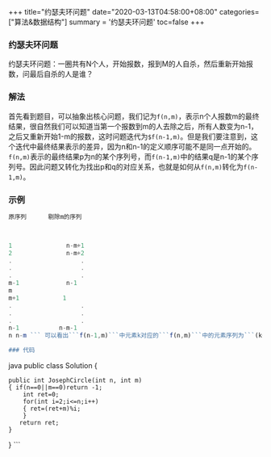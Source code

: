 +++
title="约瑟夫环问题"
date="2020-03-13T04:58:00+08:00"
categories=["算法&数据结构"]
summary = '约瑟夫环问题'
toc=false
+++

### 约瑟夫环问题

约瑟夫环问题：一圈共有N个人，开始报数，报到M的人自杀，然后重新开始报数，问最后自杀的人是谁？

### 解法

首先看到题目，可以抽象出核心问题，我们记为`f(n,m)`，表示n个人报数m的最终结果，很自然我们可以知道当第一个报数到m的人去除之后，所有人数变为n-1，之后又重新开始1-m的报数，这时问题迭代为`$f(n-1,m)`。但是我们要注意到，这个迭代中最终结果表示的差异，因为n和n-1的定义顺序可能不是同一点开始的。`f(n,m)`表示的最终结果p为n的某个序列号，而`f(n-1,m)`中的结果q是n-1的某个序列号。因此问题又转化为找出p和q的对应关系，也就是如何从`f(n,m)`转化为`f(n-1,m)`。

### 示例

```javascript
原序列      剔除m的序列



1               n-m+1
2               n-m+2
.                   .   
.                   .   
.                   .   
m-1             n-1
m
m+1            1   
.                   .   
.                   .   
.                   .   
n-1           n-m-1
n n-m ``` 可以看出```f(n-1,m)```中元素k对应的```f(n,m)```中的元素序列为```(k+m)%n``` 则有迭代关系式：```f(n,m)=(f(n-1,m)+m)%n```

### 代码
```

java public class Solution {

```
public int JosephCircle(int n, int m)
{ if(n==0||m==0)return -1;
    int ret=0;
    for(int i=2;i<=n;i++)
    { ret=(ret+m)%i;
    }   
   return ret;
}
```

\} \`\`\`

